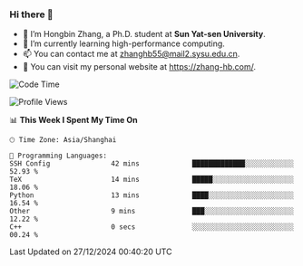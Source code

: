 ### Hi there 👋

- 🔭 I’m Hongbin Zhang, a Ph.D. student at **Sun Yat-sen University**.
- 🌱 I’m currently learning high-performance computing.
- 📫 You can contact me at zhanghb55@mail2.sysu.edu.cn.
- 👀 You can visit my personal website at https://zhang-hb.com/.

<!--START_SECTION:waka-->
![Code Time](http://img.shields.io/badge/Code%20Time-355%20hrs%2057%20mins-blue)

![Profile Views](http://img.shields.io/badge/Profile%20Views-6-blue)

📊 **This Week I Spent My Time On** 

```text
🕑︎ Time Zone: Asia/Shanghai

💬 Programming Languages: 
SSH Config               42 mins             █████████████░░░░░░░░░░░░   52.93 % 
TeX                      14 mins             █████░░░░░░░░░░░░░░░░░░░░   18.06 % 
Python                   13 mins             ████░░░░░░░░░░░░░░░░░░░░░   16.54 % 
Other                    9 mins              ███░░░░░░░░░░░░░░░░░░░░░░   12.22 % 
C++                      0 secs              ░░░░░░░░░░░░░░░░░░░░░░░░░   00.24 % 
```


 Last Updated on 27/12/2024 00:40:20 UTC
<!--END_SECTION:waka-->
